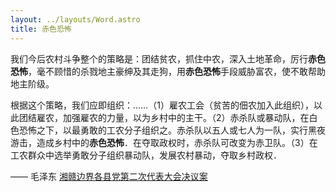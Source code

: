 ```yaml
---
layout: ../layouts/Word.astro
title: 赤色恐怖
---
```


我们今后农村斗争整个的策略是：团结贫农，抓住中农，深入土地革命，厉行**赤色恐怖**，毫不顾惜的杀戮地主豪绅及其走狗，用**赤色恐怖**手段威胁富农，使不敢帮助地主阶级。

根据这个策略，我们应即组织：……（1）雇农工会（贫苦的佃农加入此组织），以此团结雇农，加强雇农的力量，以为乡村中的主干。（2）赤杀队或暴动队，在白色恐怖之下，以最勇敢的工农分子组织之。赤杀队以五人或七人为一队，实行黑夜游击，造成乡村中的**赤色恐怖**．在夺取政权时，赤杀队可改变为赤卫队。（3）在工农群众中选举勇敢分子组织暴动队，发展农村暴动，夺取乡村政权．

—— 毛泽东 [湘赣边界各县党第二次代表大会决议案](https://www.marxists.org/chinese/maozedong/1968/1-061.htm)